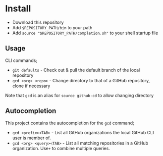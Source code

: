 # Install

- Download this repository
- Add `$REPOSITORY_PATH/bin` to your path
- Add `source "$REPOSITORY_PATH/completion.sh"` to your shell startup file

## Usage

CLI commands;

- `git defaults` - Check out & pull the default branch of the local repository
- `gcd <org> <repo>` - Change directory to that of a GitHub repository, clone if necessary

Note that `gcd` is an alias for `source github-cd` to allow changing directory

## Autocompletion

This project contains the autocompletion for the `gcd` command;

- `gcd <prefix><TAB>` - List all GitHub organizations the local GitHub CLI user is member of.
- `gcd <org> <query><TAB>` - List all matching repositories in a GitHub organization. Use`+` to combine multiple queries.
